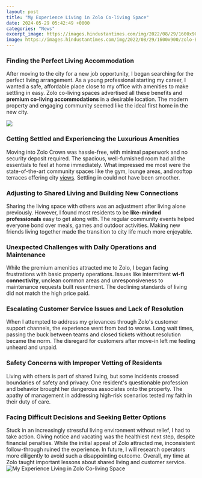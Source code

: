 ```yaml
---
layout: post
title: "My Experience Living in Zolo Co-living Space"
date: 2024-05-29 05:42:49 +0000
categories: "News"
excerpt_image: https://images.hindustantimes.com/img/2022/08/29/1600x900/zolo-Blog-header-image_1661766513854_1661766521873_1661766521873.jpeg
image: https://images.hindustantimes.com/img/2022/08/29/1600x900/zolo-Blog-header-image_1661766513854_1661766521873_1661766521873.jpeg
---
```


### Finding the Perfect Living Accommodation  
After moving to the city for a new job opportunity, I began searching for the perfect living arrangement. As a young professional starting my career, I wanted a safe, affordable place close to my office with amenities to make settling in easy. Zolo co-living spaces advertised all these benefits and **premium co-living accommodations** in a desirable location. The modern property and engaging community seemed like the ideal first home in the new city.  

![](https://storage.googleapis.com/realtyplusmag-news-photo/news-photo/107503.image_750x_630c80814859f-Zolo_PG_living.jpg)
### Getting Settled and Experiencing the Luxurious Amenities
Moving into Zolo Crown was hassle-free, with minimal paperwork and no security deposit required. The spacious, well-furnished room had all the essentials to feel at home immediately. What impressed me most were the state-of-the-art community spaces like the gym, lounge areas, and rooftop terraces offering city [views](https://store.fi.io.vn/womens-crazy-beagle-lady-dog-lover-v-neck-t-shirt/men&). Settling in could not have been smoother. 
### Adjusting to Shared Living and Building New Connections  
Sharing the living space with others was an adjustment after living alone previously. However, I found most residents to be **like-minded professionals** easy to get along with. The regular community events helped everyone bond over meals, games and outdoor activities. Making new friends living together made the transition to city life much more enjoyable.
### Unexpected Challenges with Daily Operations and Maintenance  
While the premium amenities attracted me to Zolo, I began facing frustrations with basic property operations. Issues like intermittent **wi-fi connectivity**, unclean common areas and unresponsiveness to maintenance requests built resentment. The declining standards of living did not match the high price paid. 
### Escalating Customer Service Issues and Lack of Resolution
When I attempted to address my grievances through Zolo's customer support channels, the experience went from bad to worse. Long wait times, passing the buck between teams and closed tickets without resolution became the norm. The disregard for customers after move-in left me feeling unheard and unpaid.
### Safety Concerns with Improper Vetting of Residents 
Living with others is part of shared living, but some incidents crossed boundaries of safety and privacy. One resident's questionable profession and behavior brought her dangerous associates onto the property. The apathy of management in addressing high-risk scenarios tested my faith in their duty of care.
### Facing Difficult Decisions and Seeking Better Options
Stuck in an increasingly stressful living environment without relief, I had to take action. Giving notice and vacating was the healthiest next step, despite financial penalties. While the initial appeal of Zolo attracted me, inconsistent follow-through ruined the experience. In future, I will research operators more diligently to avoid such a disappointing outcome. Overall, my time at Zolo taught important lessons about shared living and customer service.
![My Experience Living in Zolo Co-living Space](https://images.hindustantimes.com/img/2022/08/29/1600x900/zolo-Blog-header-image_1661766513854_1661766521873_1661766521873.jpeg)